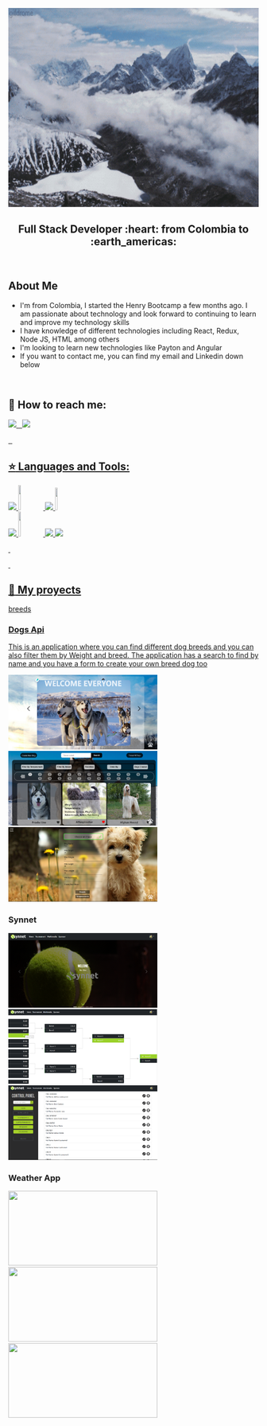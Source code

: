 <code><img width="800px" height="400px" src="https://github.com/DF27ARTS/Fernando_Rojas/blob/main/assets/gifntext-gif.gif"></code>

<h2 align="center">
Full Stack Developer :heart: from Colombia to :earth_americas:
</h2>

&nbsp;&nbsp;

<p>
 <h2> About Me </h2>
 <ul>
   <li> I'm from Colombia, I started the Henry Bootcamp a few months ago. I am passionate about technology and look forward to continuing to learn and improve my technology skills </li>
   <li> I have knowledge of different technologies including React, Redux, Node JS, HTML among others </li>
   <li> I'm looking to learn new technologies like Payton and Angular </li>
   <li> If you want to contact me, you can find my email and Linkedin down below </li>
 </ul>
</p>

&nbsp;

## :paperclip: How to reach me:

<span >
<a href="https://www.linkedin.com/in/diego-fernando-rojas-carrillo-full-stack-developer/" ><img width="5%" src="https://github.com/WanCirone/wancirone/blob/main/logos/linkedin-icon.png"> &nbsp;
</span><a href="mailto:diego27Fernando72@gmail.com" ><img width="5%" src="https://github.com/WanCirone/wancirone/blob/main/logos/gmail-icon%20green.png">
</span>
 
 
&nbsp;&nbsp;

## :star: Languages and Tools:

<p>
  <code><img width="10%" src="https://www.vectorlogo.zone/logos/w3_html5/w3_html5-ar21.svg"></code>
  <code><img width="10%" height="50px" src="https://github.com/WanCirone/wancirone/blob/main/logos/javascript-1.svg"></code>
  <code><img width="10%" src="https://www.vectorlogo.zone/logos/git-scm/git-scm-ar21.svg"></code>
  <code><img width="10%" height="45" src="https://cdn.worldvectorlogo.com/logos/redux.svg"></code>
  <br />
  <code><img width="10%" src="https://www.vectorlogo.zone/logos/nodejs/nodejs-ar21.svg"></code>
  <code><img  width="10%" height="50px" src="https://github.com/WanCirone/wancirone/blob/main/logos/expressjs.svg"></code>
  <code><img width="10%" src="https://www.vectorlogo.zone/logos/postgresql/postgresql-ar21.svg"></code>
  <code><img width="10%" src="https://www.vectorlogo.zone/logos/sequelizejs/sequelizejs-ar21.svg"></code>
  <br />
</p>

&nbsp;

&nbsp;

## :pushpin: My proyects

breeds

<p>
  <h3> Dogs Api </h3>
  <p> This is an application where you can find different dog breeds and you can also filter them by Weight and breed. The application has a search to find by name and you have a form to create your own breed dog too </p>
  
  <a><img width="300px" height="150px" src="https://github.com/DF27ARTS/Fernando_Rojas/blob/main/images/app_dogs1.png"></a>
  <a><img width="300px" height="150px" src="https://github.com/DF27ARTS/Fernando_Rojas/blob/main/images/app_dogs2.png"></a>
  <a><img width="300px" height="150px" src="https://github.com/DF27ARTS/Fernando_Rojas/blob/main/images/app_dogs4.png"></a>
</p>
<p>
  <h3> Synnet </h3>
  
  <a><img width="300px" height="150px" src="https://github.com/DF27ARTS/Fernando_Rojas/blob/main/images/synnet_image1.png"></a>
  <a><img width="300px" height="150px" src="https://github.com/DF27ARTS/Fernando_Rojas/blob/main/images/synnet_image4.png"></a>
  <a><img width="300px" height="150px" src="https://github.com/DF27ARTS/Fernando_Rojas/blob/main/images/synnet_image5.png"></a>
</p>
<p>
  <h3> Weather App </h3>
  
  <a><img width="300px" height="150px" src="https://github.com/DF27ARTS/Fernando_Rojas/blob/main/images/weather_app_img1.png"></a>
  <a><img width="300px" height="150px" src="https://github.com/DF27ARTS/Fernando_Rojas/blob/main/images/weather_app_img3.png"></a>
  <a><img width="300px" height="150px" src="https://github.com/DF27ARTS/Fernando_Rojas/blob/main/images/weather_app_img6.png"></a>
</p>
&nbsp;
